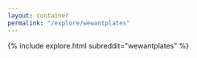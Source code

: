 ```yaml
---
layout: container
permalink: "/explore/wewantplates"
---
```


<link rel="stylesheet" type="text/css" href="/static/css/explore.css">
{% include explore.html subreddit="wewantplates" %}
